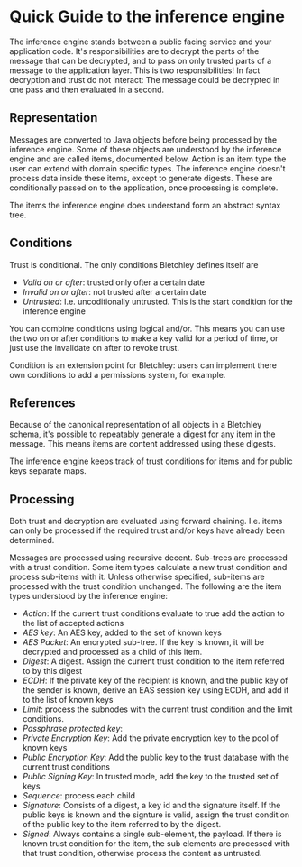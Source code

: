 Quick Guide to the inference engine
===================================

The inference engine stands between a public facing service and your application code. It's responsibilities are to decrypt the parts of the message that can be decrypted, and to pass on only trusted parts of a message to the application layer. This is two responsibilities! In fact decryption and trust do not interact: The message could be decrypted in one pass and then evaluated in a second.

Representation
--------------
Messages are converted to Java objects before being processed by the inference engine. Some of these objects are understood by the inference engine and are called items, documented below. Action is an item type the user can extend with domain specific types. The inference engine doesn't process data inside these items, except to generate digests. These are conditionally passed on to the application, once processing is complete.

The items the inference engine does understand form an abstract syntax tree.

Conditions
----------
Trust is conditional. The only conditions Bletchley defines itself are
 * *Valid on or after*: trusted only ofter a certain date
 * *Invalid on or after*: not trusted after a certain date
 * *Untrusted*: I.e. uncoditionally untrusted. This is the start condition for the inference engine

You can combine conditions using logical and/or. This means you can use the two on or after conditions to make a key valid for a period of time, or just use the invalidate on after to revoke trust.

Condition is an extension point for Bletchley: users can implement there own conditions to add a permissions system, for example.

References
----------
Because of the canonical representation of all objects in a Bletchley schema, it's possible to repeatably generate a digest for any item in the message. This means items are content addressed using these digests. 

The inference engine keeps track of trust conditions for items and for public keys separate maps.

Processing
----------
Both trust and decryption are evaluated using forward chaining. I.e. items can only be processed if the required trust and/or keys have already been determined.

Messages are processed using recursive decent. Sub-trees are processed with a trust condition. Some item types calculate a new trust condition and process sub-items with it. Unless otherwise specified, sub-items are processed with the trust condition unchanged. The following are the item types understood by the inference engine:

 * *Action*: If the current trust conditions evaluate to true add the action to the list of accepted actions
 * *AES key*: An AES key, added to the set of known keys
 * *AES Packet*: An encrypted sub-tree. If the key is known, it will be decrypted and processed as a child of this item.
 * *Digest*: A digest. Assign the current trust condition to the item referred to by this digest
 * *ECDH*: If the private key of the recipient is known, and the public key of the sender is known, derive
           an EAS session key using ECDH, and add it to the list of known keys
 * *Limit*: process the subnodes with the current trust condition and the limit conditions.
 * *Passphrase protected key*: 
 * *Private Encryption Key*: Add the private encryption key to the pool of known keys
 * *Public Encryption Key*: Add the public key to the trust database with the current trust conditions
 * *Public Signing Key*: In trusted mode, add the key to the trusted set of keys
 * *Sequence*: process each child
 * *Signature*: Consists of a digest, a key id and the signature itself. If the public keys is known and the signture is valid, assign the trust condition of the public key to the item referred to by the digest.
 * *Signed*: Always contains a single sub-element, the payload. If there is known trust condition for the item, the sub elements are processed with that trust condition, otherwise process the content as untrusted.
